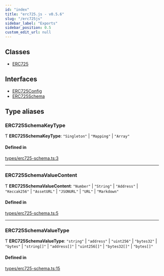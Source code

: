 ```yaml
---
id: "index"
title: "erc725.js - v0.5.6"
slug: "/erc725js"
sidebar_label: "Exports"
sidebar_position: 0.5
custom_edit_url: null
---
```


## Classes

- [ERC725](classes/erc725.md)

## Interfaces

- [ERC725Config](interfaces/erc725config.md)
- [ERC725Schema](interfaces/erc725schema.md)

## Type aliases

### ERC725SchemaKeyType

Ƭ **ERC725SchemaKeyType**: ``"Singleton"`` \| ``"Mapping"`` \| ``"Array"``

#### Defined in

[types/erc725-schema.ts:3](https://github.com/rryter/erc725.js/blob/39e6f95/src/types/erc725-schema.ts#L3)

___

### ERC725SchemaValueContent

Ƭ **ERC725SchemaValueContent**: ``"Number"`` \| ``"String"`` \| ``"Address"`` \| ``"Keccak256"`` \| ``"AssetURL"`` \| ``"JSONURL"`` \| ``"URL"`` \| ``"Markdown"``

#### Defined in

[types/erc725-schema.ts:5](https://github.com/rryter/erc725.js/blob/39e6f95/src/types/erc725-schema.ts#L5)

___

### ERC725SchemaValueType

Ƭ **ERC725SchemaValueType**: ``"string"`` \| ``"address"`` \| ``"uint256"`` \| ``"bytes32"`` \| ``"bytes"`` \| ``"string[]"`` \| ``"address[]"`` \| ``"uint256[]"`` \| ``"bytes32[]"`` \| ``"bytes[]"``

#### Defined in

[types/erc725-schema.ts:15](https://github.com/rryter/erc725.js/blob/39e6f95/src/types/erc725-schema.ts#L15)
